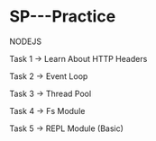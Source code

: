 # SP---Practice

NODEJS

Task 1 -> Learn About HTTP Headers

Task 2 -> Event Loop

Task 3 -> Thread Pool

Task 4 -> Fs Module

Task 5 -> REPL Module (Basic)